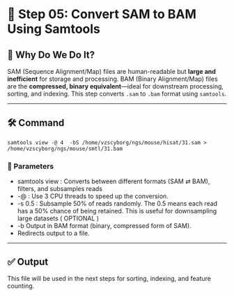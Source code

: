 # 🔄 Step 05: Convert SAM to BAM Using Samtools

## 🎯 Why Do We Do It? 


SAM (Sequence Alignment/Map) files are human-readable but **large and inefficient** for storage and processing. BAM (Binary Alignment/Map) files are the **compressed, binary equivalent**—ideal for downstream processing, sorting, and indexing. This step converts `.sam` to `.bam` format using `samtools`.


---



## 🛠️ Command

```
samtools view -@ 4  -bS /home/vzscyborg/ngs/mouse/hisat/31.sam > /home/vzscyborg/ngs/mouse/smtl/31.bam
```

### 🧾 Parameters

- samtools view : Converts between different formats (SAM ⇄ BAM), filters, and subsamples reads 
- -@ : 	Use 3 CPU threads to speed up the conversion. 
- -s 0.5 : 	Subsample 50% of reads randomly. The 0.5 means each read has a 50% chance of being retained. This is useful for downsampling large datasets  ( OPTIONAL )
- -b Output in BAM format (binary, compressed form of SAM). 
- 	Redirects output to a file.


---

## ✅ Output 
This file will be used in the next steps for sorting, indexing, and feature counting.
